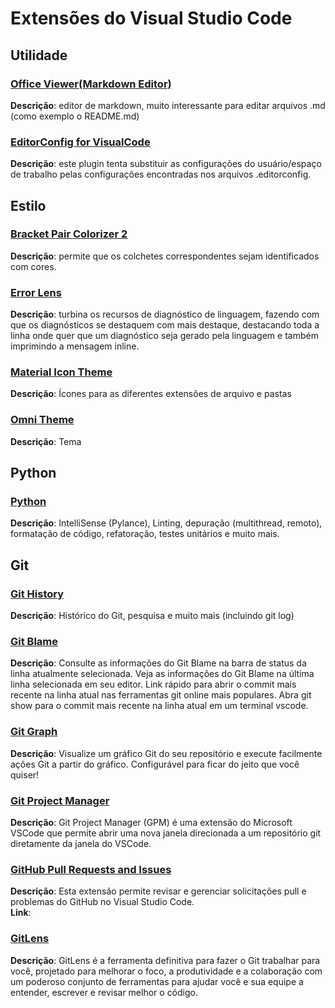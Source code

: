 # Extensões do Visual Studio Code

## Utilidade

### [Office Viewer(Markdown Editor)](https://marketplace.visualstudio.com/items?itemName=cweijan.vscode-office)
**Descrição**: editor de markdown, muito interessante para editar arquivos .md (como exemplo o README.md)  

### [EditorConfig for VisualCode](https://marketplace.visualstudio.com/items?itemName=EditorConfig.EditorConfig)
**Descrição**: este plugin tenta substituir as configurações do usuário/espaço de trabalho pelas configurações encontradas nos arquivos .editorconfig.  

## Estilo

### [Bracket Pair Colorizer 2](https://marketplace.visualstudio.com/items?itemName=CoenraadS.bracket-pair-colorizer-2)
**Descrição**: permite que os colchetes correspondentes sejam identificados com cores.  

### [Error Lens](https://marketplace.visualstudio.com/items?itemName=usernamehw.errorlens)
**Descrição**: turbina os recursos de diagnóstico de linguagem, fazendo com que os diagnósticos se destaquem com mais destaque, destacando toda a linha onde quer que um diagnóstico seja gerado pela linguagem e também imprimindo a mensagem inline.  

### [Material Icon Theme](https://marketplace.visualstudio.com/items?itemName=PKief.material-icon-theme)
**Descrição**: Ícones para as diferentes extensões de arquivo e pastas  

### [Omni Theme](https://marketplace.visualstudio.com/items?itemName=rocketseat.theme-omni)
**Descrição**: Tema  

## Python  

### [Python](https://marketplace.visualstudio.com/items?itemName=ms-python.python)
**Descrição**: IntelliSense (Pylance), Linting, depuração (multithread, remoto), formatação de código, refatoração, testes unitários e muito mais.  

## Git

### [Git History](https://marketplace.visualstudio.com/items?itemName=donjayamanne.githistory)
**Descrição**: Histórico do Git, pesquisa e muito mais (incluindo git log)  

### [Git Blame](https://marketplace.visualstudio.com/items?itemName=waderyan.gitblame)
**Descrição**: Consulte as informações do Git Blame na barra de status da linha atualmente selecionada. Veja as informações do Git Blame na última linha selecionada em seu editor. Link rápido para abrir o commit mais recente na linha atual nas ferramentas git online mais populares. Abra git show para o commit mais recente na linha atual em um terminal vscode.  

### [Git Graph](https://marketplace.visualstudio.com/items?itemName=mhutchie.git-graph)
**Descrição**: Visualize um gráfico Git do seu repositório e execute facilmente ações Git a partir do gráfico. Configurável para ficar do jeito que você quiser!  

### [Git Project Manager](https://marketplace.visualstudio.com/items?itemName=felipecaputo.git-project-manager)
**Descrição**: Git Project Manager (GPM) é uma extensão do Microsoft VSCode que permite abrir uma nova janela direcionada a um repositório git diretamente da janela do VSCode.  

### [GitHub Pull Requests and Issues](https://marketplace.visualstudio.com/items?itemName=GitHub.vscode-pull-request-github)
**Descrição**: Esta extensão permite revisar e gerenciar solicitações pull e problemas do GitHub no Visual Studio Code.  
**Link**: 

### [GitLens](https://marketplace.visualstudio.com/items?itemName=eamodio.gitlens)
**Descrição**: GitLens é a ferramenta definitiva para fazer o Git trabalhar para você, projetado para melhorar o foco, a produtividade e a colaboração com um poderoso conjunto de ferramentas para ajudar você e sua equipe a entender, escrever e revisar melhor o código.  
